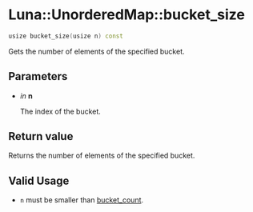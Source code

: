 # Luna::UnorderedMap::bucket_size

```c++
usize bucket_size(usize n) const
```

Gets the number of elements of the specified bucket. 



## Parameters
* *in* **n**

    The index of the bucket. 

## Return value
Returns the number of elements of the specified bucket. 

## Valid Usage
* `n` must be smaller than [bucket_count](class_luna_1_1_unordered_map_1ace2cb5dc8f915f78658dac76efacd4c1.md). 

